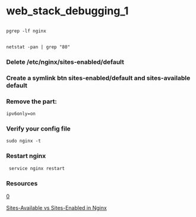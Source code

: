 # web_stack_debugging_1

##
 ```
 pgrep -lf nginx
 ```
## 
 ```
 netstat -pan | grep "80"
 ```
### Delete /etc/nginx/sites-enabled/default
 
### Create a symlink btn sites-enabled/default and sites-available default
  
### Remove the part:

 ```ipv6only=on```

### Verify your config file

 ```
 sudo nginx -t

 ```

### Restart nginx

 ```
  service nginx restart
 ```

### Resources

 [0](https://www.cyberciti.biz/faq/find-linux-what-running-on-port-80-command/)

 [Sites-Available vs Sites-Enabled in Nginx](https://maximorlov.com/tips/sites-available-vs-sites-enabled-in-nginx/)

